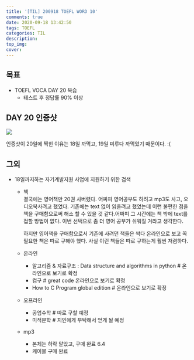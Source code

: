 ```yaml
---
title: '[TIL] 200918 TOEFL WORD 10'
comments: true
date: 2020-09-18 13:42:50
tags: TOEFL
categories: TIL
description:
top_img:
cover:
---
```

## 목표
- TOEFL VOCA DAY 20 복습
    - 테스트 후 정답률 90% 이상

## DAY 20 인증샷
![](Day20.png)

인증샷이 20일에 찍힌 이유는 18일 까먹고, 19일 미루다 까먹었기 때문이다. :(

## 그외
- 18일까지하는 자기계발지원 사업에 지원하기 위한 검색
    - 책   
        결국에는 영어책만 20권 사버렸다. 어짜피 영어공부도 하려고 mp3도 사고, 오디오북사려고 했었다. 기존에는 text 없이 읽을려고 했었는데 이런 불편한 점을 책을 구매함으로써 해소 할 수 있을 것 같다.어짜피 그 시간에는 책 밖에 text를 접할 방법이 없다. 이번 선택으로 좀 더 영어 공부가 쉬워질 거라고 생각한다.   
        
        하지만 영어책을 구매함으로서 기존에 사려던 책들은 싹다 온라인으로 보고 꼭 필요한 책은 따로 구해야 했다. 사실 이런 책들은 따로 구하는게 훨씬 저렴하다.

    - 온라인

        - 알고리즘 & 자료구조 : Data structure and algorithms in python # 온라인으로 보기로 확정
        - 컴구 # great code 온라인으로 보기로 확정
        - How to C Program global edition # 온라인으로 보기로 확정

    - 오프라인
        - 공업수학 # 따로 구할 예정
        - 미적분학 # 지인에게 부탁해서 얻게 될 예정

    - mp3 
        - 본체는 허락 맡았고, 구매 완료 6.4
        - 케이블 구매 완료